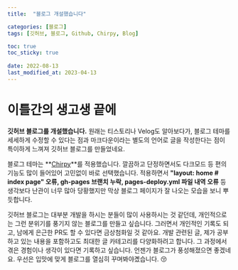 ```yaml
---
title:  "블로그 개설했습니다"

categories: [블로그]
tags: [깃허브, 블로그, Github, Chirpy, Blog]

toc: true
toc_sticky: true
 
date: 2022-08-13
last_modified_at: 2023-04-13
---
```


# **이틀간의 생고생 끝에**

**깃허브 블로그를 개설했습니다.** 원래는 티스토리나 Velog도 알아보다가, 블로그 테마를 세세하게 수정할 수 있다는 점과 마크다운이라는 별도의 언어로 글을 작성한다는 점이 특이하게 느껴져 깃허브 블로그를 만들었네요.

블로그 테마는 **[Chirpy](https://github.com/cotes2020/jekyll-theme-chirpy/)**를 적용했습니다. 깔끔하고 단정하면서도 다크모드 등 편의기능도 많이 들어있어 고민없이 바로 선택했습니다. 적용하면서 **"layout: home # index page" 오류, gh-pages 브랜치 누락, pages-deploy.yml 파일 내역 오류** 등 생각보다 난관이 너무 많아 당황했지만 막상 블로그 페이지가 잘 나오는 모습을 보니 뿌듯합니다.

깃허브 블로그는 대부분 개발을 하시는 분들이 많이 사용하시는 것 같던데, 개인적으로는 그런 분위기를 풍기지 않는 블로그를 만들고 싶습니다. 그러면서 개인적인 기록도 되고, 남에게 은근한 PR도 할 수 있다면 금상첨화일 것 같아요. 개발 관련된 글, 제가 공부하고 있는 내용을 포함하고도 최대한 글 카테고리를 다양화하려고 합니다. 그 과정에서 겪은 경험이나 생각이 있다면 기록하고 싶습니다. 언젠가 블로그가 풍성해졌으면 좋겠네요. 우선은 입맛에 맞게 블로그를 열심히 꾸며봐야곘습니다. 😚